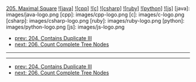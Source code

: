 [205. Maximal Square](https://leetcode.com/problems/maximal-square/)
[![java]](https://github.com/leetcode-study-group/leetcode-java-solutions/blob/master/205-maximal-square.md)
[![cpp]](https://github.com/leetcode-study-group/leetcode-cpp-solutions/blob/master/205-maximal-square.md)
[![c]](https://github.com/leetcode-study-group/leetcode-c-solutions/blob/master/205-maximal-square.md)
[![csharp]](https://github.com/leetcode-study-group/leetcode-csharp-solutions/blob/master/205-maximal-square.md)
[![ruby]](https://github.com/leetcode-study-group/leetcode-ruby-solutions/blob/master/205-maximal-square.md)
[![python]](https://github.com/leetcode-study-group/leetcode-python-solutions/blob/master/205-maximal-square.md)
[![js]](https://github.com/leetcode-study-group/leetcode-js-solutions/blob/master/205-maximal-square.md)
[java]: images/java-logo.png
[cpp]: images/cpp-logo.png
[c]: images/c-logo.png
[csharp]: images/csharp-logo.png
[ruby]: images/ruby-logo.png
[python]: images/python-logo.png
[js]: images/js-logo.png

- [prev: 204. Contains Duplicate III](204-contains-duplicate-iii.md)
- [next: 206. Count Complete Tree Nodes](206-count-complete-tree-nodes.md)

---


---

- [prev: 204. Contains Duplicate III](204-contains-duplicate-iii.md)
- [next: 206. Count Complete Tree Nodes](206-count-complete-tree-nodes.md)
